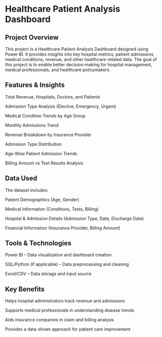 # Healthcare Patient Analysis Dashboard

## Project Overview
This project is a Healthcare Patient Analysis Dashboard designed using Power BI. It provides insights into key hospital metrics, patient admissions, medical conditions, revenue, and other healthcare-related data. The goal of this project is to enable better decision-making for hospital management, medical professionals, and healthcare policymakers.

## Features & Insights
Total Revenue, Hospitals, Doctors, and Patients

Admission Type Analysis (Elective, Emergency, Urgent)

Medical Condition Trends by Age Group

Monthly Admissions Trend

Revenue Breakdown by Insurance Provider

Admission Type Distribution

Age-Wise Patient Admission Trends

Billing Amount vs Test Results Analysis

## Data Used
The dataset includes:

Patient Demographics (Age, Gender)

Medical Information (Conditions, Tests, Billing)

Hospital & Admission Details (Admission Type, Date, Discharge Date)

Financial Information (Insurance Provider, Billing Amount)

 ## Tools & Technologies
Power BI – Data visualization and dashboard creation

SQL/Python (if applicable) – Data preprocessing and cleaning

Excel/CSV – Data storage and input source

## Key Benefits
Helps hospital administrators track revenue and admissions

Supports medical professionals in understanding disease trends

Aids insurance companies in claim and billing analysis

Provides a data-driven approach for patient care improvement
